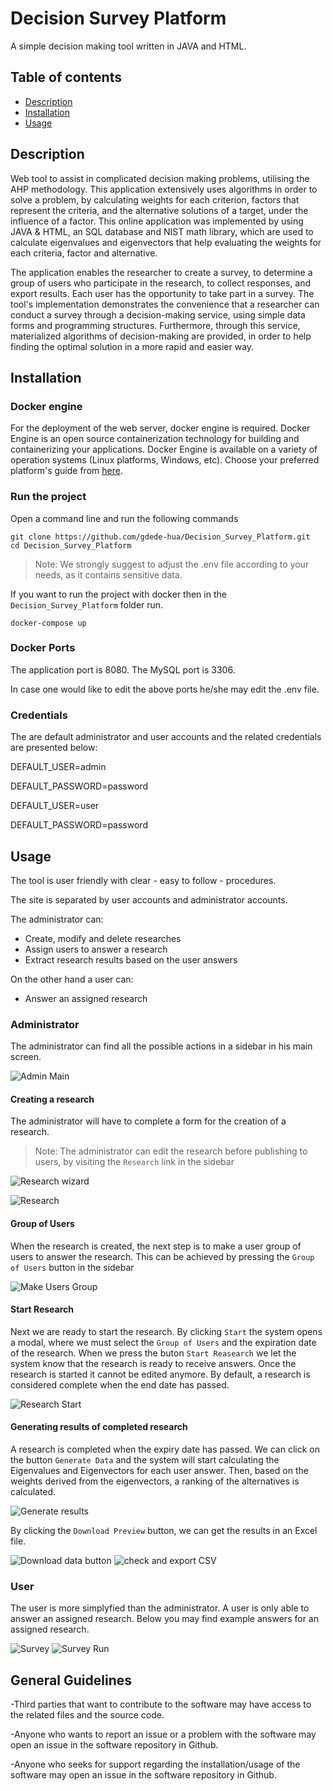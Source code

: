 # Decision Survey Platform
A simple decision making tool written in JAVA and HTML.

## Table of contents
- [Description](#description)
- [Installation](#installation)
- [Usage](#usage)

## Description
Web tool to assist in complicated decision making problems, utilising the AHP methodology. This application extensively uses algorithms in order to solve a problem, by calculating weights for each criterion, factors that represent the criteria, and the alternative solutions of a target, under the influence of a factor. This online application was implemented by using JAVA & HTML, an SQL database and NIST math library, which are used to calculate eigenvalues and eigenvectors that help evaluating the weights for each criteria, factor and alternative.

The application enables the researcher to create a survey, to determine a group of users who participate in the research, to collect responses, and export results. Each user has the opportunity to take part in a survey.
The tool's implementation demonstrates the convenience that a researcher can conduct a survey through a decision-making service, using simple data forms and programming structures. Furthermore, through this service, materialized algorithms of decision-making are provided, in order to help finding the optimal solution in a more rapid and easier way.

## Installation

### Docker engine
For the deployment of the web server, docker engine is required. Docker Engine is an open source containerization technology for building and containerizing your applications. Docker Engine is available on a variety of operation systems (Linux platforms, Windows, etc). Choose your preferred platform's guide from [here](https://docs.docker.com/engine/install/).

### Run the project
Open a command line and run the following commands
```
git clone https://github.com/gdede-hua/Decision_Survey_Platform.git
cd Decision_Survey_Platform
```
>Note: We strongly suggest to adjust the .env file according to your needs, as it contains sensitive data.

If you want to run the project with docker then in the `Decision_Survey_Platform` folder run.
```
docker-compose up
```

### Docker Ports
The application port is 8080.
The MySQL port is 3306.

In case one would like to edit the above ports he/she may edit the .env file.

### Credentials
The are default administrator and user accounts and the related credentials are presented below:

DEFAULT_USER=admin

DEFAULT_PASSWORD=password


DEFAULT_USER=user

DEFAULT_PASSWORD=password


## Usage
The tool is user friendly with clear - easy to follow - procedures.

The site is separated by user accounts and administrator accounts. 

The administrator can:

* Create, modify and delete researches
* Assign users to answer a research
* Extract research results based on the user answers

On the other hand a user can:
* Answer an assigned research

### Administrator
The administrator can find all the possible actions in a sidebar in his main screen.

![Admin Main](blob/mainPage.png)

#### Creating a research
The administrator will have to complete a form for the creation of a research.
>Note: The administrator can edit the research before publishing to users, by visiting the `Research` link in the sidebar

![Research wizard](blob/researchWizard.png)

![Research](blob/research.png)

#### Group of Users
When the research is created, the next step is to make a user group of users to answer the research. This can be achieved by pressing the `Group of Users` button in the sidebar

![Make Users Group](blob/userGroup.png)

#### Start Research
Next we are ready to start the research. By clicking `Start` the system opens a modal, where we must select the `Group of Users` and the expiration date of the research. When we press the buton `Start Reasearch` we let the system know that the research is ready to receive answers. Once the research is started it cannot be edited anymore. By default, a research is considered complete when the end date has passed.

![Research Start](blob/researchStart.png)

#### Generating results of completed research
A research is completed when the expiry date has passed. We can click on the button `Generate Data` and the system will start calculating the Eigenvalues and Eigenvectors for each user answer. Then, based on the weights derived from the eigenvectors, a ranking of the alternatives is calculated.

![Generate results](blob/runAHP.png)

By clicking the `Download Preview` button, we can get the results in an Excel file.

![Download data button](blob/downloadData.png)
![check and export CSV](blob/checkCR.png)

### User
The user is more simplyfied than the administrator. A user is only able to answer an assigned research.
Below you may find example answers for an assigned research.

![Survey](blob/survey.png)
![Survey Run](blob/surveyAnswers.png)

## General Guidelines
-Third parties that want to contribute to the software may have access to the related files and the source code.

-Anyone who wants to report an issue or a problem with the software may open an issue in the software repository in Github.

-Anyone who seeks for support regarding the installation/usage of the software may open an issue in the software repository in Github.
